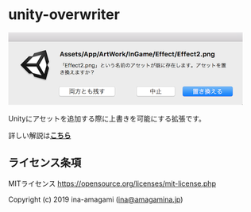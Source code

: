 # unity-overwriter

<img src="example.png" width="472px">
  
Unityにアセットを追加する際に上書きを可能にする拡張です。
  
詳しい解説は[**こちら**](https://gc-career.com/tech-blog/overwriter/)

## ライセンス条項

MITライセンス
https://opensource.org/licenses/mit-license.php  
  
Copyright (c) 2019 ina-amagami (ina@amagamina.jp)
